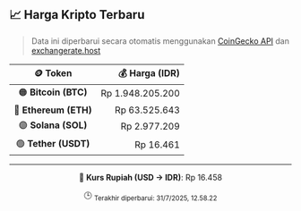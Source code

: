 

<!-- HARGA_KRIPTO -->
## 📈 Harga Kripto Terbaru

> Data ini diperbarui secara otomatis menggunakan [CoinGecko API](https://www.coingecko.com/) dan [exchangerate.host](https://exchangerate.host/)

<div align="center">

| 🪙 Token | 💰 Harga (IDR) |
|:------:|---------------:|
| 🟠 **Bitcoin (BTC)**   | Rp 1.948.205.200 |
| 🔵 **Ethereum (ETH)**  | Rp 63.525.643 |
| 🟣 **Solana (SOL)**    | Rp 2.977.209 |
| 🟢 **Tether (USDT)**   | Rp 16.461 |

---

💱 **Kurs Rupiah (USD → IDR)**: Rp 16.458

🕒 <sub>Terakhir diperbarui: 31/7/2025, 12.58.22</sub>

</div>
<!-- /HARGA_KRIPTO -->
